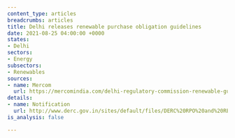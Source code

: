 ```yaml
---
content_type: articles
breadcrumbs: articles
title: Delhi releases renewable purchase obligation guidelines
date: 2021-08-25 04:00:00 +0000
states:
- Delhi
sectors:
- Energy
subsectors:
- Renewables
sources:
- name: Mercom
  url: https://mercomindia.com/delhi-regulatory-commission-renewable-guidelines/
details:
- name: Notification
  url: http://www.derc.gov.in/sites/default/files/DERC%20RPO%20and%20REC%20Framework%20implementation%202021.pdf
is_analysis: false

---
```

